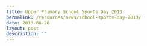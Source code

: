 ```yaml
---
title: Upper Primary School Sports Day 2013
permalink: /resources/news/school-sports-day-2013/
date: 2013-06-26
layout: post
description: ""
---
```


